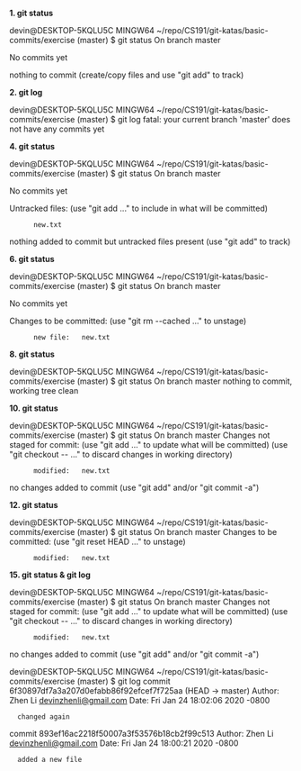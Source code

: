 **1. git status**

  devin@DESKTOP-5KQLU5C MINGW64 ~/repo/CS191/git-katas/basic-commits/exercise (master)
  $ git status
  On branch master

  No commits yet

  nothing to commit (create/copy files and use "git add" to track)

**2. git log**

  devin@DESKTOP-5KQLU5C MINGW64 ~/repo/CS191/git-katas/basic-commits/exercise (master)
  $ git log
  fatal: your current branch 'master' does not have any commits yet

**4. git status**

  devin@DESKTOP-5KQLU5C MINGW64 ~/repo/CS191/git-katas/basic-commits/exercise (master)
  $ git status
  On branch master

  No commits yet

  Untracked files:
    (use "git add <file>..." to include in what will be committed)

          new.txt

  nothing added to commit but untracked files present (use "git add" to track)

**6. git status**

  devin@DESKTOP-5KQLU5C MINGW64 ~/repo/CS191/git-katas/basic-commits/exercise (master)
  $ git status
  On branch master

  No commits yet

  Changes to be committed:
    (use "git rm --cached <file>..." to unstage)

          new file:   new.txt

**8. git status**

  devin@DESKTOP-5KQLU5C MINGW64 ~/repo/CS191/git-katas/basic-commits/exercise (master)
  $ git status
  On branch master
  nothing to commit, working tree clean

**10. git status**

  devin@DESKTOP-5KQLU5C MINGW64 ~/repo/CS191/git-katas/basic-commits/exercise (master)
  $ git status
  On branch master
  Changes not staged for commit:
    (use "git add <file>..." to update what will be committed)
    (use "git checkout -- <file>..." to discard changes in working directory)

          modified:   new.txt

  no changes added to commit (use "git add" and/or "git commit -a")

**12. git status**

  devin@DESKTOP-5KQLU5C MINGW64 ~/repo/CS191/git-katas/basic-commits/exercise (master)
  $ git status
  On branch master
  Changes to be committed:
    (use "git reset HEAD <file>..." to unstage)

          modified:   new.txt

**15. git status & git log**

  devin@DESKTOP-5KQLU5C MINGW64 ~/repo/CS191/git-katas/basic-commits/exercise (master)
  $ git status
  On branch master
  Changes not staged for commit:
    (use "git add <file>..." to update what will be committed)
    (use "git checkout -- <file>..." to discard changes in working directory)

          modified:   new.txt

  no changes added to commit (use "git add" and/or "git commit -a")

  devin@DESKTOP-5KQLU5C MINGW64 ~/repo/CS191/git-katas/basic-commits/exercise (master)
  $ git log
  commit 6f30897df7a3a207d0efabb86f92efcef7f725aa (HEAD -> master)
  Author: Zhen Li <devinzhenli@gmail.com>
  Date:   Fri Jan 24 18:02:06 2020 -0800

      changed again

  commit 893ef16ac2218f50007a3f53576b18cb2f99c513
  Author: Zhen Li <devinzhenli@gmail.com>
  Date:   Fri Jan 24 18:00:21 2020 -0800

      added a new file
